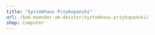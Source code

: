 ```yaml
---
title: "Systemhaus Przykopanski"
url: /bad-muender-am-deister/systemhaus-przykopanski/
shop: Computer
---
```

